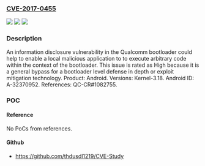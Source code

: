 ### [CVE-2017-0455](https://cve.mitre.org/cgi-bin/cvename.cgi?name=CVE-2017-0455)
![](https://img.shields.io/static/v1?label=Product&message=Android&color=blue)
![](https://img.shields.io/static/v1?label=Version&message=n%2Fa&color=blue)
![](https://img.shields.io/static/v1?label=Vulnerability&message=Information%20disclosure&color=brighgreen)

### Description

An information disclosure vulnerability in the Qualcomm bootloader could help to enable a local malicious application to to execute arbitrary code within the context of the bootloader. This issue is rated as High because it is a general bypass for a bootloader level defense in depth or exploit mitigation technology. Product: Android. Versions: Kernel-3.18. Android ID: A-32370952. References: QC-CR#1082755.

### POC

#### Reference
No PoCs from references.

#### Github
- https://github.com/thdusdl1219/CVE-Study

